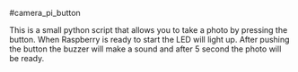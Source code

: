 #camera_pi_button


This is a small python script that allows you to take a photo by pressing the button. When Raspberry is ready to start the LED will light up. After pushing the button the buzzer will make a sound and after 5 second the photo will be ready.
